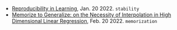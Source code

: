 - [Reproducibility in Learning](https://arxiv.org/pdf/2201.08430.pdf), Jan. 20 2022. `stability`
- [Memorize to Generalize: on the Necessity of Interpolation in High Dimensional Linear Regression](https://arxiv.org/pdf/2202.09889.pdf), Feb. 20 2022. `memorization`

